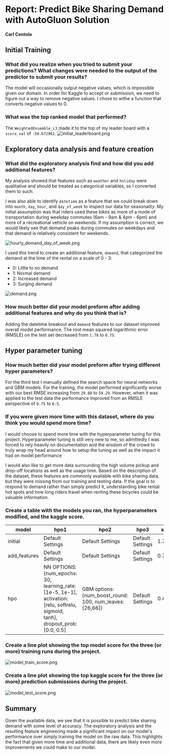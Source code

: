 # Report: Predict Bike Sharing Demand with AutoGluon Solution
#### Carl Centola

## Initial Training
### What did you realize when you tried to submit your predictions? What changes were needed to the output of the predictor to submit your results?
The model will occasionally output negative values, which is impossible given our domain. In order for Kaggle to accept or submission, we need to figure out a way to remove negative values. I chose to withe a function that converts negative values to 0.

### What was the top ranked model that performed?
The `WeightedEnsemble_L3` made it to the top of my leader board with a `score_val` of `-50.672962`.
![initial_leaderboard.png](img/initial_leaderboard.png)

## Exploratory data analysis and feature creation
### What did the exploratory analysis find and how did you add additional features?
My analysis showed that features such as `weather` and `holiday` were qualitative and should be treated as categorical variables, so I converted them to such. 

I was also able to identify `datetime` as a feature that we could break down into `month`, `day`, `hour`, and `day_of_week` to inspect our data for seasonality. My initial assumption was that riders used these bikes as more of a mode of transportation during weekday commutes (6am - 9am & 4pm - 6pm) and more of a recreational vehicle on weekends. If my assumption is correct, we would likely see that demand peaks during commutes on weekdays and that demand is relatively consistent for weekends.

![hourly_demand_day_of_week.png](img/hourly_demand_day_of_week.png)

I used this trend to create an additional feature, `demand`, that categorized the demand at the time of the rental on a scale of 0 - 3:
- 0: Little to no demand
- 1: Normal demand
- 2: Increased demand
- 3: Surging demand

![demand.png](img/demand.png)

### How much better did your model preform after adding additional features and why do you think that is?
Adding the datetime breakout and `demand` features to our dataset improved overall model performance. The root mean squared logarithmic error (RMSLE) on the test set decreased from `1.78` to `0.75`.

## Hyper parameter tuning
### How much better did your model preform after trying different hyper parameters?
For the third test I manually defined the search space for neural networks and GBM models. For the training, the model performed significantly worse with our best RMSE increasing from `29.88` to `59.29`. However, when it was applied to the test data the performance improved from an RMSLE perspective of `0.75` to `0.5`. 

### If you were given more time with this dataset, where do you think you would spend more time?
I would choose to spend more time with the hyperparameter tuning for this project. Hyperparameter tuning is still very new to me, so admittedly I was forced to rely heavily on documentation and the wisdom of the crowd to truly wrap my head around how to setup the tuning as well as the impact it had on model performance 

I would also like to get more data surrounding the high volume pickup and drop-off locations as well as the usage time. Based on the description of the dataset, these features are commonly available with bike sharing data, but they were missing from our training and testing data. If the goal is to respond to demand rather than simply predict it, understanding bike rental hot spots and how long riders travel when renting these bicycles could be valuable information. 


### Create a table with the models you ran, the hyperparameters modified, and the kaggle score.
|model|hpo1|hpo2|hpo3|score|
|--|--|--|--|--|
|initial|Default Settings|Default Settings|Default Settings|1.77468|
|add_features|Default Settings|Default Settings|Default Settings|0.74802|
|hpo|NN OPTIONS: {num_epochs: 30, learning_rate: [1e-5, 1e-1], activation: [relu, softrelu, sigmoid, tanh], dropout_prob: [0.0, 0.5]|GBM options: {num_boost_round: 100, num_leaves: [26,66]}| Default Settings |0.49680|

### Create a line plot showing the top model score for the three (or more) training runs during the project.

![model_train_score.png](img/model_train_score.png)

### Create a line plot showing the top kaggle score for the three (or more) prediction submissions during the project.

![model_test_score.png](img/model_test_score.png)

## Summary
Given the available data, we see that it is possible to predict bike sharing demand with some level of accuracy. The exploratory analysis and the resulting feature engineering made a significant impact on our model's performance over simply training the model on the raw data. This highlights the fact that given more time and additional data, there are likely even more improvements we could make to our model.
